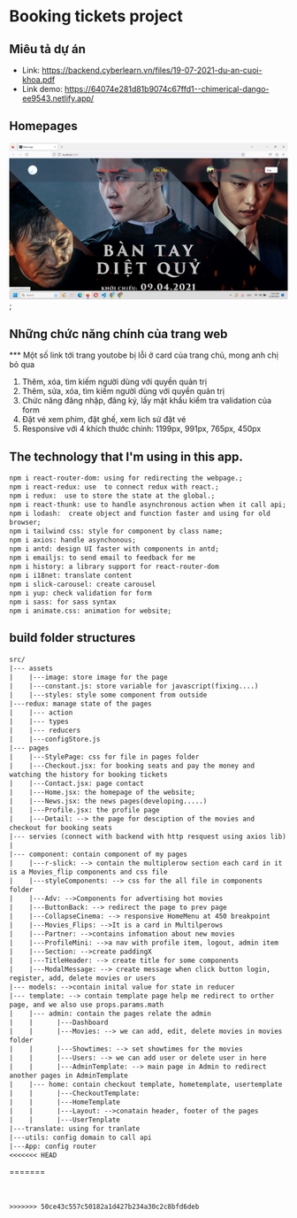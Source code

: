 # Booking tickets project
## Miêu tả dự án
- Link: https://backend.cyberlearn.vn/files/19-07-2021-du-an-cuoi-khoa.pdf
- Link demo: https://64074e281d81b9074c67ffd1--chimerical-dango-ee9543.netlify.app/
## Homepages
![](./src/assets/image/bookingTickets.png);


## Những chức năng chính của trang web

*** Một số link tới trang youtobe bị lỗi ở card của trang chủ, mong anh chị bỏ qua 
1. Thêm, xóa, tìm kiếm người dùng với quyền quản trị
2. Thêm, sửa, xóa, tìm kiếm người dùng với quyền quản trị
3. Chức năng đăng nhập, đăng ký, lấy mật khẩu kiểm tra validation của form
4. Đặt vé xem phim, đặt ghế, xem lịch sử đặt vé
5. Responsive với 4 khích thước chính: 1199px, 991px, 765px, 450px


## The technology that I'm using in this app.
```
npm i react-router-dom: using for redirecting the webpage.;
npm i react-redux: use  to connect redux with react.;
npm i redux:  use to store the state at the global.;
npm i react-thunk: use to handle asynchronous action when it call api;
npm i lodash:  create object and function faster and using for old browser;
npm i tailwind css: style for component by class name;
npm i axios: handle asynchonous;
npm i antd: design UI faster with components in antd;
npm i emailjs: to send email to feedback for me
npm i history: a library support for react-router-dom
npm i i18net: translate content
npm i slick-carousel: create carousel
npm i yup: check validation for form
npm i sass: for sass syntax
npm i animate.css: animation for website; 
```

## build folder structures

```
src/ 
|--- assets
|    |---image: store image for the page
|    |---constant.js: store variable for javascript(fixing....)
|    |---styles: style some component from outside
|---redux: manage state of the pages
|    |--- action
|    |--- types
|    |--- reducers
|    |---configStore.js
|--- pages
|    |---StylePage: css for file in pages folder
|    |---Checkout.jsx: for booking seats and pay the money and watching the history for booking tickets
|    |---Contact.jsx: page contact 
|    |---Home.jsx: the homepage of the website;
|    |---News.jsx: the news pages(developing.....)
|    |---Profile.jsx: the profile page
|    |---Detail: --> the page for desciption of the movies and checkout for booking seats
|--- servies (connect with backend with http resquest using axios lib) 
|  
|--- component: contain component of my pages
|    |---r-slick: --> contain the multiplerow section each card in it is a Movies_flip components and css file
|    |---styleComponents: --> css for the all file in components folder
|    |---Adv: -->Components for advertising hot movies
|    |---ButtonBack: --> redirect the page to prev page 
|    |---CollapseCinema: --> responsive HomeMenu at 450 breakpoint
|    |---Movies_Flips: -->It is a card in Multilperows
|    |---Partner: -->contains infomation about new movies
|    |---ProfileMini: -->a nav with profile item, logout, admin item
|    |---Section: -->create paddingX
|    |---TitleHeader: --> create title for some components 
|    |---ModalMessage: --> create message when click button login, register, add, delete movies or users
|--- models: -->contain inital value for state in reducer
|--- template: --> contain template page help me redirect to orther page, and we also use props.params.math
|    |--- admin: contain the pages relate the admin
|    |      |---Dashboard
|    |      |---Movies: --> we can add, edit, delete movies in movies folder
|    |      |---Showtimes: --> set showtimes for the movies
|    |      |---Users: --> we can add user or delete user in here
|    |      |---AdminTemplate: --> main page in Admin to redirect another pages in AdminTemplate
|    |--- home: contain checkout template, hometemplate, usertemplate
|    |      |---CheckoutTemplate:
|    |      |---HomeTemplate
|    |      |---Layout: -->conatain header, footer of the pages
|    |      |---UserTenplate
|---translate: using for tranlate
|---utils: config domain to call api
|---App: config router
<<<<<<< HEAD
```
=======
```


>>>>>>> 50ce43c557c50182a1d427b234a30c2c8bfd6deb
